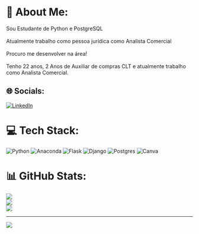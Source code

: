 # 💫 About Me:
Sou Estudante de Python e PostgreSQL<br><br>Atualmente trabalho como pessoa jurídica como Analista Comercial<br><br>Procuro me desenvolver na área!<br><br>Tenho 22 anos, 2 Anos de Auxiliar de compras CLT e atualmente trabalho como Analista Comercial.


## 🌐 Socials:
[![LinkedIn](https://img.shields.io/badge/LinkedIn-%230077B5.svg?logo=linkedin&logoColor=white)](https://linkedin.com/in/https://www.linkedin.com/in/gabriel-brasil-29598a190/) 

# 💻 Tech Stack:
![Python](https://img.shields.io/badge/python-3670A0?style=for-the-badge&logo=python&logoColor=ffdd54) ![Anaconda](https://img.shields.io/badge/Anaconda-%2344A833.svg?style=for-the-badge&logo=anaconda&logoColor=white) ![Flask](https://img.shields.io/badge/flask-%23000.svg?style=for-the-badge&logo=flask&logoColor=white) ![Django](https://img.shields.io/badge/django-%23092E20.svg?style=for-the-badge&logo=django&logoColor=white) ![Postgres](https://img.shields.io/badge/postgres-%23316192.svg?style=for-the-badge&logo=postgresql&logoColor=white) ![Canva](https://img.shields.io/badge/Canva-%2300C4CC.svg?style=for-the-badge&logo=Canva&logoColor=white)
# 📊 GitHub Stats:
![](https://github-readme-stats.vercel.app/api?username=DEVGabrielBrasilPY&theme=default&hide_border=false&include_all_commits=false&count_private=false)<br/>
![](https://github-readme-streak-stats.herokuapp.com/?user=DEVGabrielBrasilPY&theme=default&hide_border=false)<br/>
![](https://github-readme-stats.vercel.app/api/top-langs/?username=DEVGabrielBrasilPY&theme=default&hide_border=false&include_all_commits=false&count_private=false&layout=compact)

---
[![](https://visitcount.itsvg.in/api?id=DEVGabrielBrasilPY&icon=0&color=0)](https://visitcount.itsvg.in)

<!-- Proudly created with GPRM ( https://gprm.itsvg.in ) -->
